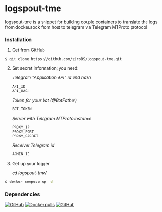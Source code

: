 # logspout-tme

logspout-tme is a snippet for building couple containers to translate the logs from docker.sock from host to telegram via Telegram MTProto protocol

### Installation

1. Get from GitHub

```sh
$ git clone https://github.com/siroBS/logspout-tme.git
```
2. Set secret information; you need:
    
    _Telegram "Application API" id and hash_ 
    ```python
    API_ID
    API_HASH
    ```
    _Token for your bot (@BotFather)_
    ```python
    BOT_TOKEN
    ```
    _Server with Telegram MTProto instance_
    ```python
    PROXY_IP
    PROXY_PORT
    PROXY_SECRET
    ```
    _Receiver Telegram id_
    ```python
    ADMIN_ID
    ```

3. Get up your logger

    _cd logspout-tme/_
```sh
$ docker-compose up -d
```

### Dependencies
[![GitHub](https://img.shields.io/github/license/LonamiWebs/Telethon?label=Telethon%20%3E%3D%201.13.0)](https://github.com/LonamiWebs/Telethon.git)
[![Docker pulls](https://img.shields.io/docker/pulls/gliderlabs/logspout.svg?label=logspout%20%3E%3D%203.2.11)](https://hub.docker.com/r/gliderlabs/logspout/)
[![GitHub](https://img.shields.io/github/license/aio-libs/aiohttp?label=aiohttp%20%3E%3D%203.6.2)](https://github.com/aio-libs/aiohttp)


